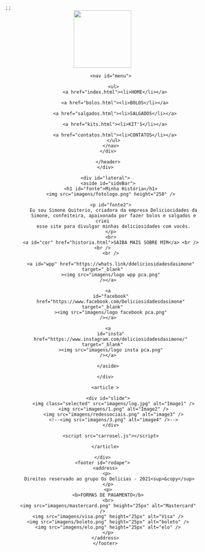 <!DOCTYPE html>
<html lang="pt-br">
  <head>
    <meta charset="UTF-8" />
    <title>Deliciosidades da Simone</title>
    <link rel="sortcut icon" href="imagens/LOGOPCA.png" type="image/x-icon" />;
    <link rel="stylesheet"  href="deliciosidades.css" />;
    
  </head>
  <body>
    <div id="geral">
      <div id="header">
        <header>
          <a href="index.html"
            ><img src="imagens/LOGOPCA.png" height="150px"
          /></a>

          <nav id="menu">
            
            <ul>
              <a href="index.html"><li>HOME</li></a> 

              <a href="bolos.html"><li>BOLOS</li></a> 

              <a href="salgados.html"><li>SALGADOS</li></a> 

              <a href="kits.html"><li>KIT'S</li></a> 

              <a href="contatos.html"><li>CONTATOS</li></a> 
            </ul>
          </nav>
        </div>
          
        </header>
      </div>

      <div id="lateral">
        <aside id="sideBar">
          <h1 id="fonte">Minha História</h1>
          <img src="imagens/fotologo.png" height="250" />

          <p id="fonte2">
            Eu sou Simone Quiterio, criadora da empresa Deliciocidades da
            Simone, confeiteira, apaixonada por fazer bolos e salgados e criei
            esse site para divulgar minhas deliciosidades com vocês.
          </p>
          <br>
          <a id="cor" href="historia.html">SAIBA MAIS SOBRE MIM</a> <br /><br />
          <br />

          <a id="wpp" href="https://whats.link/ddeliciosidadesdasimone" target="_blank"
          ><img src="imagens/logo wpp pca.png"
        /></a>
  
        <a
          id="facebook"
          href="https://www.facebook.com/Deliciosidadesdasimone" target="_blank"
          ><img src="imagens/logo facebook pca.png"
        /></a>
  
        <a
          id="insta"
          href="https://www.instagram.com/deliciosidadesdasimone/" target="_blank"
          ><img src="imagens/logo insta pca.png"
        /></a>
        
        </aside>
        
      </div>
      
      <article >

        <div id="slide">
            <img class="selected" src="imagens/log.jpg" alt="Image1" />
            <img src="imagens/1.png" alt="Image2" />
            <img src="imagens/redessociais.png" alt="image3" />
            <!--<img src="imagens/3.png" alt="image4" />-->
          </div>

          <script src="carrosel.js"></script>

      </article>
      
    </div>
    <footer id="rodape">
      <address>
       <p>
         Direitos reservado ao grupo Os Delicias - 2021<sup>&copy</sup>
        </p>
        <p>
        <b>FORMAS DE PAGAMENTO</b>
        <br>
        <img src="imagens/mastercard.png" height="25px" alt="Mastercard" />
        <img src="imagens/visa.png" height="25px" alt="Visa" />
        <img src="imagens/boleto.png" height="25px" alt="boleto" />
        <img src="imagens/elo.png" height="25px" alt="elo" />
        </p>
      </address>
      </footer>
  </body>
</html>
